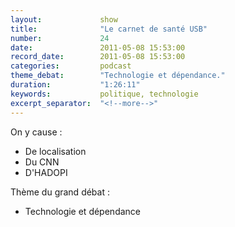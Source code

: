 ```yaml
---
layout:             show
title:              "Le carnet de santé USB"
number:             24
date:               2011-05-08 15:53:00
record_date:        2011-05-08 15:53:00
categories:         podcast
theme_debat:        "Technologie et dépendance."
duration:           "1:26:11"
keywords:           politique, technologie
excerpt_separator:  "<!--more-->"
---
```



On y cause :

- De localisation
- Du CNN
- D'HADOPI

Thème du grand débat :

- Technologie et dépendance
